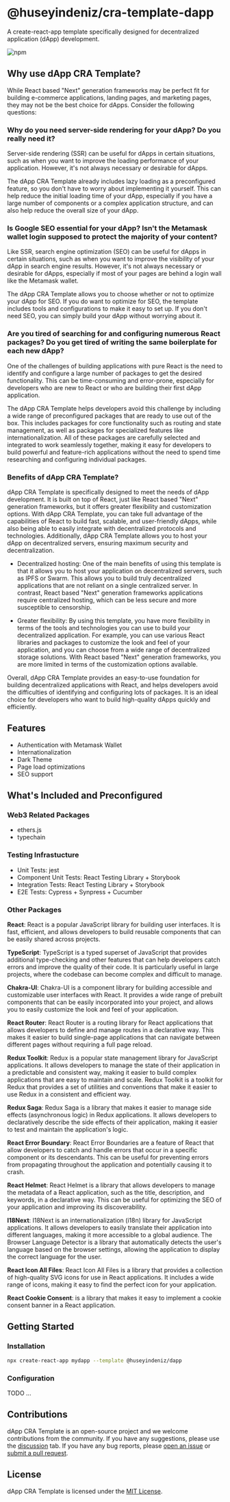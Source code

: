 # @huseyindeniz/cra-template-dapp

A create-react-app template specifically designed for decentralized application (dApp) development.

![npm](https://img.shields.io/npm/dt/@huseyindeniz/cra-template-dapp)

## Why use dApp CRA Template?

While React based "Next" generation frameworks may be perfect fit for building e-commerce applications, landing pages, and marketing pages, they may not be the best choice for dApps. Consider the following questions:

### Why do you need server-side rendering for your dApp? Do you really need it?

Server-side rendering (SSR) can be useful for dApps in certain situations, such as when you want to improve the loading performance of your application. However, it's not always necessary or desirable for dApps.

The dApp CRA Template already includes lazy loading as a preconfigured feature, so you don't have to worry about implementing it yourself. This can help reduce the initial loading time of your dApp, especially if you have a large number of components or a complex application structure, and can also help reduce the overall size of your dApp.

### Is Google SEO essential for your dApp? Isn't the Metamask wallet login supposed to protect the majority of your content?

Like SSR, search engine optimization (SEO) can be useful for dApps in certain situations, such as when you want to improve the visibility of your dApp in search engine results. However, it's not always necessary or desirable for dApps, especially if most of your pages are behind a login wall like the Metamask wallet.

The dApp CRA Template allows you to choose whether or not to optimize your dApp for SEO. If you do want to optimize for SEO, the template includes tools and configurations to make it easy to set up. If you don't need SEO, you can simply build your dApp without worrying about it.

### Are you tired of searching for and configuring numerous React packages? Do you get tired of writing the same boilerplate for each new dApp?

One of the challenges of building applications with pure React is the need to identify and configure a large number of packages to get the desired functionality. This can be time-consuming and error-prone, especially for developers who are new to React or who are building their first dApp application.

The dApp CRA Template helps developers avoid this challenge by including a wide range of preconfigured packages that are ready to use out of the box. This includes packages for core functionality such as routing and state management, as well as packages for specialized features like internationalization. All of these packages are carefully selected and integrated to work seamlessly together, making it easy for developers to build powerful and feature-rich applications without the need to spend time researching and configuring individual packages.

### Benefits of dApp CRA Template?

dApp CRA Template is specifically designed to meet the needs of dApp development. It is built on top of React, just like React based "Next" generation frameworks, but it offers greater flexibility and customization options. With dApp CRA Template, you can take full advantage of the capabilities of React to build fast, scalable, and user-friendly dApps, while also being able to easily integrate with decentralized protocols and technologies. Additionally, dApp CRA Template allows you to host your dApp on decentralized servers, ensuring maximum security and decentralization.

- Decentralized hosting: One of the main benefits of using this template is that it allows you to host your application on decentralized servers, such as IPFS or Swarm. This allows you to build truly decentralized applications that are not reliant on a single centralized server. In contrast, React based "Next" generation frameworks applications require centralized hosting, which can be less secure and more susceptible to censorship.

- Greater flexibility: By using this template, you have more flexibility in terms of the tools and technologies you can use to build your decentralized application. For example, you can use various React libraries and packages to customize the look and feel of your application, and you can choose from a wide range of decentralized storage solutions. With React based "Next" generation frameworks, you are more limited in terms of the customization options available.

Overall, dApp CRA Template provides an easy-to-use foundation for building decentralized applications with React, and helps developers avoid the difficulties of identifying and configuring lots of packages. It is an ideal choice for developers who want to build high-quality dApps quickly and efficiently.

## Features

- Authentication with Metamask Wallet
- Internationalization
- Dark Theme
- Page load optimizations
- SEO support

## What's Included and Preconfigured

### Web3 Related Packages

- ethers.js
- typechain

### Testing Infrastucture

- Unit Tests: jest
- Component Unit Tests: React Testing Library + Storybook
- Integration Tests: React Testing Library + Storybook
- E2E Tests: Cypress + Synpress + Cucumber

### Other Packages

**React**: React is a popular JavaScript library for building user interfaces. It is fast, efficient, and allows developers to build reusable components that can be easily shared across projects.

**TypeScript**: TypeScript is a typed superset of JavaScript that provides additional type-checking and other features that can help developers catch errors and improve the quality of their code. It is particularly useful in large projects, where the codebase can become complex and difficult to manage.

**Chakra-UI**: Chakra-UI is a component library for building accessible and customizable user interfaces with React. It provides a wide range of prebuilt components that can be easily incorporated into your project, and allows you to easily customize the look and feel of your application.

**React Router**: React Router is a routing library for React applications that allows developers to define and manage routes in a declarative way. This makes it easier to build single-page applications that can navigate between different pages without requiring a full page reload.

**Redux Toolkit**: Redux is a popular state management library for JavaScript applications. It allows developers to manage the state of their application in a predictable and consistent way, making it easier to build complex applications that are easy to maintain and scale. Redux Toolkit is a toolkit for Redux that provides a set of utilities and conventions that make it easier to use Redux in a consistent and efficient way.

**Redux Saga**: Redux Saga is a library that makes it easier to manage side effects (asynchronous logic) in Redux applications. It allows developers to declaratively describe the side effects of their application, making it easier to test and maintain the application's logic.

**React Error Boundary**: React Error Boundaries are a feature of React that allow developers to catch and handle errors that occur in a specific component or its descendants. This can be useful for preventing errors from propagating throughout the application and potentially causing it to crash.

**React Helmet**: React Helmet is a library that allows developers to manage the metadata of a React application, such as the title, description, and keywords, in a declarative way. This can be useful for optimizing the SEO of your application and improving its discoverability.

**I18Next**: I18Next is an internationalization (i18n) library for JavaScript applications. It allows developers to easily translate their application into different languages, making it more accessible to a global audience. The Browser Language Detector is a library that automatically detects the user's language based on the browser settings, allowing the application to display the correct language for the user.

**React Icon All Files**: React Icon All Files is a library that provides a collection of high-quality SVG icons for use in React applications. It includes a wide range of icons, making it easy to find the perfect icon for your application.

**React Cookie Consent**: is a library that makes it easy to implement a cookie consent banner in a React application.

## Getting Started

### Installation

```sh
npx create-react-app mydapp --template @huseyindeniz/dapp
```

### Configuration

TODO
...

## Contributions

dApp CRA Template is an open-source project and we welcome contributions from the community. If you have any suggestions, please use the [discussion](https://github.com/huseyindeniz/cra-template-dapp/discussions) tab. If you have any bug reports, please [open an issue](https://github.com/huseyindeniz/cra-template-dapp/issues) or [submit a pull request](https://github.com/huseyindeniz/cra-template-dapp/pulls).

## License

dApp CRA Template is licensed under the [MIT License](./LICENSE).
